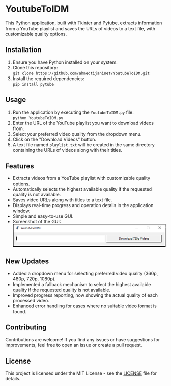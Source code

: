 # YoutubeToIDM

This Python application, built with Tkinter and Pytube, extracts information from a YouTube playlist and saves the URLs of videos to a text file, with customizable quality options.

## Installation

1. Ensure you have Python installed on your system.
2. Clone this repository:  
   `git clone https://github.com/ahmedtijaninet/YoutubeToIDM.git`
3. Install the required dependencies:  
   `pip install pytube`

## Usage

1. Run the application by executing the `YoutubeToIDM.py` file:  
   `python YoutubeToIDM.py`
2. Enter the URL of the YouTube playlist you want to download videos from.
3. Select your preferred video quality from the dropdown menu.
4. Click on the "Download Videos" button.
5. A text file named `playlist.txt` will be created in the same directory containing the URLs of videos along with their titles.

## Features

* Extracts videos from a YouTube playlist with customizable quality options.
* Automatically selects the highest available quality if the requested quality is not available.
* Saves video URLs along with titles to a text file.
* Displays real-time progress and operation details in the application window.
* Simple and easy-to-use GUI.
* Screenshot of the GUI:
  ![GUI Screenshot](image/screenshot.jpg)

## New Updates

* Added a dropdown menu for selecting preferred video quality (360p, 480p, 720p, 1080p).
* Implemented a fallback mechanism to select the highest available quality if the requested quality is not available.
* Improved progress reporting, now showing the actual quality of each processed video.
* Enhanced error handling for cases where no suitable video format is found.

## Contributing

Contributions are welcome! If you find any issues or have suggestions for improvements, feel free to open an issue or create a pull request.

## License

This project is licensed under the MIT License - see the [LICENSE](LICENSE) file for details.
